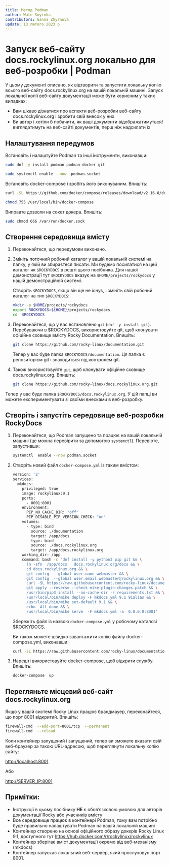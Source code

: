 ```yaml
---
title: Метод Podman
author: Wale Soyinka
contributors: Ganna Zhyrnova
update: 13 лютого 2023 р
---
```


# Запуск веб-сайту docs.rockylinux.org локально для веб-розробки | Podman

У цьому документі описано, як відтворити та запустити локальну копію всього веб-сайту docs.rockylinux.org на вашій локальній машині. Запуск локальної копії веб-сайту документації може бути корисним у таких випадках:

- Вам цікаво дізнатися про аспекти веб-розробки веб-сайту docs.rockylinux.org і зробити свій внесок у них
- Ви автор і хотіли б побачити, як ваші документи відображатимуться/виглядатимуть на веб-сайті документів, перш ніж надсилати їх

## Налаштування передумов

Встановіть і налаштуйте Podman та інші інструменти, виконавши:

```bash
sudo dnf -y install podman podman-docker git

sudo systemctl enable --now  podman.socket
```

Встановіть docker-compose і зробіть його виконуваним. Впишіть:

```bash
curl -SL https://github.com/docker/compose/releases/download/v2.16.0/docker-compose-linux-x86_64 -o /usr/local/bin/docker-compose

chmod 755 /usr/local/bin/docker-compose
```

Виправте дозволи на сокет докера. Впишіть:

```bash
sudo chmod 666 /var/run/docker.sock
```

## Створення середовища вмісту

1. Переконайтеся, що передумови виконано.

2. Змініть поточний робочий каталог у вашій локальній системі на папку, у якій ви збираєтеся писати. Ми будемо посилатися на цей каталог як `$ROCKYDOCS` в решті цього посібника. Для нашої демонстрації тут `$ROCKYDOCS` вказує на `$HOME/projects/rockydocs` у нашій демонстраційній системі.

    Створіть `$ROCKYDOCS`, якщо він ще не існує, і змініть свій робочий каталог на тип `$ROCKYDOCS`:

    ```bash
    mkdir -p $HOME/projects/rockydocs
    export ROCKYDOCS=${HOME}/projects/rockydocs
    cd  $ROCKYDOCS
    ```

3. Переконайтеся, що у вас встановлено `git` (`dnf -y install git`).  Перебуваючи в $ROCKYDOCS, використовуйте git, щоб клонувати офіційне сховище вмісту Rocky Documentation. Впишіть:

    ```bash
    git clone https://github.com/rocky-linux/documentation.git
    ```

    Тепер у вас буде папка `$ROCKYDOCS/documentation`. Ця папка є репозиторієм git і знаходиться під контролем git.

4. Також використовуйте `git`, щоб клонувати офіційне сховище docs.rockylinux.org. Впишіть:

    ```bash
    git clone https://github.com/rocky-linux/docs.rockylinux.org.git
    ```

Тепер у вас буде папка `$ROCKYDOCS/docs.rockylinux.org`. У цій папці ви можете експериментувати зі своїми внесками в веб-розробку.

## Створіть і запустіть середовище веб-розробки RockyDocs

1. Переконайтеся, що Podman запущено та працює на вашій локальній машині (це можна перевірити за допомогою `systemctl`). Перевірте, запустивши:

    ```bash
    systemctl  enable --now podman.socket
    ```

2. Створіть новий файл `docker-compose.yml` із таким вмістом:

    ```bash
    version: '2'
    services:
      mkdocs:
        privileged: true
        image: rockylinux:9.1
        ports:
          - 8001:8001
        environment:
          PIP_NO_CACHE_DIR: "off"
          PIP_DISABLE_PIP_VERSION_CHECK: "on"
        volumes:
          - type: bind
            source: ./documentation
            target: /app/docs
          - type: bind
            source: ./docs.rockylinux.org
            target: /app/docs.rockylinux.org
        working_dir: /app
        command: bash -c "dnf install -y python3 pip git && \
          ln -sfn  /app/docs   docs.rockylinux.org/docs && \
          cd docs.rockylinux.org && \
          git config  --global user.name webmaster && \
          git config  --global user.email webmaster@rockylinux.org && \
          curl -SL https://raw.githubusercontent.com/rocky-linux/documentation-test/main/docs/labs/mike-plugin-changes.patch -o mike-plugin-changes.patch && \
          git apply --reverse --check mike-plugin-changes.patch && \
          /usr/bin/pip3 install --no-cache-dir -r requirements.txt && \
          /usr/local/bin/mike deploy -F mkdocs.yml 9.1 91alias && \
          /usr/local/bin/mike set-default 9.1 && \
          echo  All done && \
          /usr/local/bin/mike serve  -F mkdocs.yml -a  0.0.0.0:8001"    
    ```

    Збережіть файл із назвою `docker-compose.yml` у робочому каталозі $ROCKYDOCS.

    Ви також можете швидко завантажити копію файлу docker-compose.yml, виконавши:

    ```bash
    curl -SL https://raw.githubusercontent.com/rocky-linux/documentation-test/main/docs/labs/docker-compose-rockydocs.yml -o docker-compose.yml
    ```

3. Нарешті використовуйте docker-compose, щоб відкрити службу. Впишіть:

    ```bash
    docker-compose  up
    ```

## Перегляньте місцевий веб-сайт docs.rockylinux.org

Якщо у вашій системі Rocky Linux працює брандмауер, переконайтеся, що порт 8001 відкритий. Впишіть:

  ```bash
  firewall-cmd  --add-port=8001/tcp  --permanent
  firewall-cmd  --reload
  ```

  Коли контейнер запущений і запущений, тепер ви зможете вказати свій веб-браузер за такою URL-адресою, щоб переглянути локальну копію сайту:

  <http://localhost:8001>

  Або

  <http://SERVER_IP:8001>

## Примітки:

- Інструкції в цьому посібнику **НЕ** є обов’язковою умовою для авторів документації Rocky або учасників вмісту
- Все середовище працює в контейнері Podman, тому вам потрібно буде правильно налаштувати Podman на вашій локальній машині
- Контейнер створено на основі офіційного образу докерів Rocky Linux 9.1, доступного тут <https://hub.docker.com/r/rockylinux/rockylinux>
- Контейнер зберігає вміст документації окремо від веб-механізму (mkdocs)
- Контейнер запускає локальний веб-сервер, який прослуховує порт 8001.
